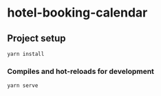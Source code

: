 # hotel-booking-calendar

## Project setup
```
yarn install
```

### Compiles and hot-reloads for development
```
yarn serve
```


